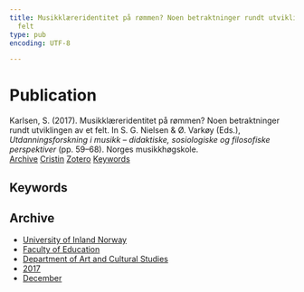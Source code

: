 ```yaml
---
title: Musikklæreridentitet på rømmen? Noen betraktninger rundt utviklingen av et
  felt
type: pub
encoding: UTF-8

---
```

<h1>Publication</h1>
<article id="csl-bib-container-GUH92EZB" class="csl-bib-container">
  <div class="csl-bib-body"> <div class="csl-entry">Karlsen, S. (2017). Musikklæreridentitet på rømmen? Noen betraktninger rundt utviklingen av et felt. In S. G. Nielsen &#38; Ø. Varkøy (Eds.), <i>Utdanningsforskning i musikk – didaktiske, sosiologiske og filosofiske perspektiver</i> (pp. 59–68). Norges musikkhøgskole.</div> </div>
  <div class="csl-bib-buttons">
    <a href="#taxonomy-article-GUH92EZB" alt="archive" class="csl-bib-button">Archive</a>
    <a href="https://app.cristin.no/results/show.jsf?id=1524515" alt="Cristin" class="csl-bib-button">Cristin</a>
    <a href="http://zotero.org/groups/5881554/items/GUH92EZB" alt="Zotero" class="csl-bib-button">Zotero</a>
    <a href="#keywords-article-GUH92EZB" alt="keywords" class="csl-bib-button">Keywords</a>
  </div>
  <div id="csl-bib-meta-container-GUH92EZB"></div>
</article>
<div id="csl-bib-meta-GUH92EZB" class="csl-bib-meta">
  <article id="keywords-article-GUH92EZB" class="keywords-article">
    <h1>Keywords</h1>
    
  </article>
  <article id="taxonomy-article-GUH92EZB" class="taxonomy-article">
    <h1>Archive</h1>
    <ul>
      <li><a href="{{< params subfolder >}}en/archive/?key=3DCRN523">University of Inland Norway</a></li>
      <li><a href="{{< params subfolder >}}en/archive/?key=WYNZA47F">Faculty of Education</a></li>
      <li><a href="{{< params subfolder >}}en/archive/?key=VBB2T4VJ">Department of Art and Cultural Studies</a></li>
      <li><a href="{{< params subfolder >}}en/archive/?key=5F26UTRK">2017</a></li>
      <li><a href="{{< params subfolder >}}en/archive/?key=Y6DDV97R">December</a></li>
    </ul>
  </article>
</div>
